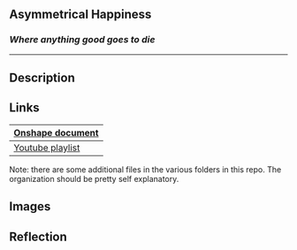 ## Asymmetrical Happiness
### *Where anything good goes to die*
---

## Description

## Links
| [Onshape document](https://cvilleschools.onshape.com/documents/618b592bf73b13d5cd2b1c96/w/7d3536bfab490ef978980adf/e/1ca3d9266cbb04a65fddf9ed?renderMode=0&uiState=6170b4ebee980a13ed3ed748) |
| --- |
| [Youtube playlist](https://www.youtube.com/playlist?list=PLWQhE570pqHolLXlZ6UV2fSPk2NbFPnma) |

Note: there are some additional files in the various folders in this repo. The organization should be pretty self explanatory.

## Images

## Reflection